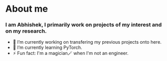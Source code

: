 # About me
### I am Abhishek, I primarily work on projects of my interest and on my research.

- 🔭 I’m currently working on transfering my previous projects onto here.
- 🌱 I’m currently learning PyTorch.
- ⚡ Fun fact: I'm a magician🪄 when I'm not an engineer.
<!--
**AbhishekG4/AbhishekG4** is a ✨ _special_ ✨ repository because its `README.md` (this file) appears on your GitHub profile.

Here are some ideas to get you started:

- 🌱 I’m currently learning ...
- 👯 I’m looking to collaborate on ...
- 🤔 I’m looking for help with ...
- 💬 Ask me about ...
- 📫 How to reach me: ...
- 😄 Pronouns: ...
-->

